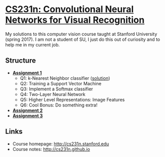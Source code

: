 # [CS231n: Convolutional Neural Networks for Visual Recognition](http://cs231n.stanford.edu)

My solutions to this computer vision course taught at Stanford University (spring 2017).
I am not a student of SU, I just do this out of curiosity and to help me in my current job.

## Structure

* [**Assignment 1**](http://cs231n.github.io/assignments2017/assignment1)
    - Q1: k-Nearest Neighbor classifier ([solution](https://gitlab.com/me-learnz/CS231n/blob/master/assignment1/knn.ipynb))
    - Q2: Training a Support Vector Machine
    - Q3: Implement a Softmax classifier
    - Q4: Two-Layer Neural Network
    - Q5: Higher Level Representations: Image Features
    - Q6: Cool Bonus: Do something extra!
* [**Assignment 2**](http://cs231n.github.io/assignments2017/assignment2)
* [**Assignment 3**](http://cs231n.github.io/assignments2017/assignment3)

## Links

* Course homepage: http://cs231n.stanford.edu
* Course notes: http://cs231n.github.io